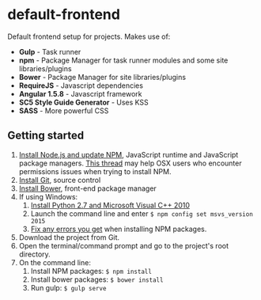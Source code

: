 # default-frontend
Default frontend setup for projects. Makes use of:
* **Gulp** - Task runner
* **npm** - Package Manager for task runner modules and some site libraries/plugins
* **Bower** - Package Manager for site libraries/plugins
* **RequireJS** - Javascript dependencies
* **Angular 1.5.8** - Javascript framework
* **SC5 Style Guide Generator** - Uses KSS
* **SASS** - More powerful CSS

## Getting started

1. [Install Node.js and update NPM](https://docs.npmjs.com/getting-started/installing-node), JavaScript runtime and JavaScript package managers. [This thread](http://stackoverflow.com/questions/16151018/npm-throws-error-without-sudo) may help OSX users who encounter permissions issues when trying to install NPM.
2. [Install Git](https://git-scm.com/book/en/v2/Getting-Started-Installing-Git), source control
3. [Install Bower](https://bower.io/#install-bower), front-end package manager
4. If using Windows:
    1. [Install Python 2.7 and Microsoft Visual C++ 2010](https://www.steveworkman.com/node-js/2012/installing-jsdom-on-windows/)
    2. Launch the command line and enter `$ npm config set msvs_version 2015`
    3. [Fix any errors you get](https://mlusiak.com/2013/12/22/fixing-failing-npm-packages-on-windows/) when installing  NPM packages.
5. Download the project from Git.
6. Open the terminal/command prompt and go to the project's root directory.
7. On the command line:
    1. Install NPM packages:
    `$ npm install`
    2. Install bower packages:
    `$ bower install`
    3. Run gulp:
    `$ gulp serve`
